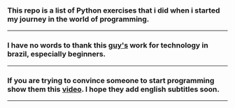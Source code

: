 ### This repo is a list of Python exercises that i did when i started my journey in the world of programming.

---

### I have no words to thank this [guy's](https://github.com/gustavoguanabara) work for technology in brazil, especially beginners.

---

### If you are trying to convince someone to start programming show them this [video](https://youtu.be/S9uPNppGsGo?list=PLvE-ZAFRgX8hnECDn1v9HNTI71veL3oW0). I hope they add english subtitles soon.

---